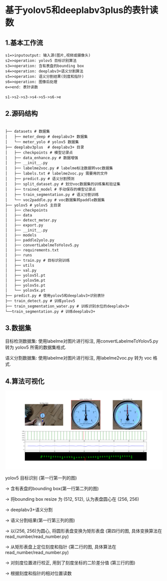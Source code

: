 # 基于yolov5和deeplabv3plus的表针读数

## 1.基本工作流

~~~flow
s1=>inputoutput: 输入源(图片,视频或摄像头)
s2=>operation: yolov5 目标识别算法
s3=>operation: 含有表盘的bounding box
s4=>operation: deeplabv3+语义分割算法
s5=>operation: 语义分割结果(刻度和指针)
s6=>operation: 图像后处理
e=>end: 表针读数

s1->s2->s3->s4->s5->s6->e
~~~

## 2.源码结构

~~~shell

├── datasets # 数据集
│   ├── meter_deep # deeplabv3+ 数据集
│   └── meter_yolo # yolov5 数据集
├── deeplabv3plus  # deeplabv3+ 目录
│   ├── checkpoints # 模型记录点
│   ├── data_enhance.py # 数据增强
│   ├── __init__.py
│   ├── labelme2voc.py # labelme标注数据转voc数据集
│   ├── labels.txt # labelme2voc.py 需要用的文件
│   ├── predict.py # 语义分割预测
│   ├── split_dataset.py # 划分voc数据集的训练集和验证集
│   ├── trained_model # 手动保存的模型记录点
│   ├── train_segmentation.py # 语义分割训练
│   └── voc2paddle.py # voc数据集转paddle数据集
├── yolov5 # yolov5 主目录
│   ├── checkpoints
│   ├── data
│   ├── detect_meter.py
│   ├── export.py
│   ├── __init__.py
│   ├── models
│   ├── paddle2yolo.py
│   ├── convertLabelmeToYolov5.py
│   ├── requirements.txt
│   ├── runs
│   ├── train.py # 目标识别训练
│   ├── utils
│   ├── val.py
│   ├── yolov5l.pt
│   ├── yolov5m.pt
│   ├── yolov5s.pt
│   └── yolov5x.pt
├── predict.py # 使用yolov5和deeplabv3+识别表针
├── train_detect.py # 训练yolov5
├── train_segmentation_water.py # 训练识别水位的deeplabv3+
└──train_segmentation.py # 训练deeplabv3+

~~~



## 3.数据集

目标检测数据集: 使用labelme对图片进行标注, 用convertLabelmeToYolov5.py 转为 yolov5 所需的数据集格式.

语义分割数据集: 使用labelme对图片进行标注, 用labelme2voc.py 转为 voc 格式.



## 4.算法可视化

![](./vis.png)

yolov5 目标识别 (第一行第一列的图)

-> 含有表盘的bounding box(第一行第二列的图) 

-> 将bounding box resize 为 (512, 512), 认为表盘圆心在 (256, 256) 

->  deeplabv3+语义分割 

-> 语义分割结果(第一行第三列的图) 

-> 以(256, 256)为圆心, 将圆形表盘变换为矩形表盘 (第四行的图, 具体变换算法在read_number/read_number.py)

-> 从矩形表盘上定位刻度和指针 (第二行的图, 具体算法在read_number/read_number.py)

-> 对刻度位置进行校正, 用到了刻度坐标的二阶差分值 (第三行的图)

-> 根据刻度和指针的相对位置读数



